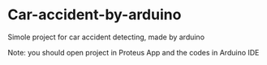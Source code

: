 # Car-accident-by-arduino
Simole project for car accident detecting, made by arduino

Note: you should open project in Proteus App and the codes in Arduino IDE
